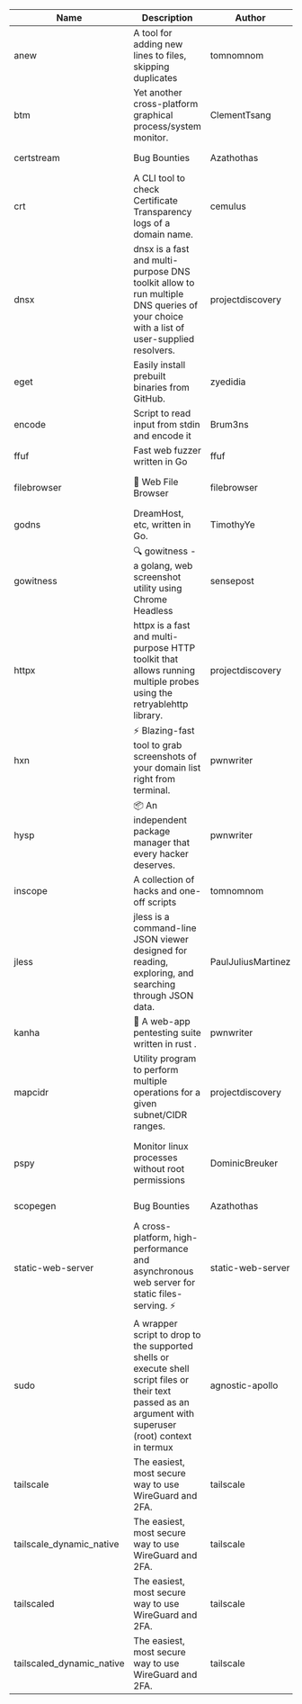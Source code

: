| Name | Description | Author | Repository | Stars | Version | Updated | Size | SHA256SUM | B3SUM | Source | Language | License |
| ---- | ----------- | ------ | ---------- | ----- | ------- | ------- | ---- | --- | ------ | --------|-------- | ------- |
| anew | A tool for adding new lines to files, skipping duplicates | tomnomnom | [https://github.com/tomnomnom/anew](https://github.com/tomnomnom/anew) | 1109 | v0.1.1 | 2022-03-15T22:35:31Z | 1.41 MB | 6191f25f2e7d8948e903d639b85b20f60bfeb9d966bcc46069062f98eab0456a | 5f3a9a9b76d1b92ebe454167b21149d163a9aff2aa4ce3c67d8af3329a8aa74c | https://raw.githubusercontent.com/Azathothas/Toolpacks/main/aarch64_arm64_v8a_Android/anew | Go | MIT License |
| btm | Yet another cross-platform graphical process/system monitor. | ClementTsang | [https://github.com/ClementTsang/bottom](https://github.com/ClementTsang/bottom) | 8226 | 0.9.6 | 2023-08-27T01:43:44Z | 3.10 MB | 732bd358e65a8a5169818acf3da9174046a1bb169eb6769416b15a63e7cccb60 | 7471e5cfce99bdf5587bb45c483e3403f359782bf7028ece72ec496178098846 | https://raw.githubusercontent.com/Azathothas/Toolpacks/main/aarch64_arm64_v8a_Android/btm | Rust | MIT License |
| certstream |  Bug Bounties | Azathothas | [https://github.com/Azathothas/Arsenal](https://github.com/Azathothas/Arsenal) | 13 | null |  | 4.54 MB | 1027ba8f4f471e5746e5774c2107e964b5de2eeb7325fa82ee2b930bcee08064 | 8d978e8273e65d5862b59b5003b0eb93cca6446b16be76744a931bc90092a3df | https://raw.githubusercontent.com/Azathothas/Toolpacks/main/aarch64_arm64_v8a_Android/certstream | Shell | null |
| crt | A CLI tool to check Certificate Transparency logs of a domain name. | cemulus | [https://github.com/cemulus/crt](https://github.com/cemulus/crt) | 64 | v0.1.0 | 2022-03-08T21:41:54Z | 4.63 MB | f624a6fac2b800689758ab4d63cd0c412aa8c55d769d25ada3aad330585ae6f1 | e88660448ab5d18b9fb550694e8b59d572c320897b4a6154772e1d4f9062bc73 | https://raw.githubusercontent.com/Azathothas/Toolpacks/main/aarch64_arm64_v8a_Android/crt | Go | Apache License 2.0 |
| dnsx | dnsx is a fast and multi-purpose DNS toolkit allow to run multiple DNS queries of your choice with a list of user-supplied resolvers. | projectdiscovery | [https://github.com/projectdiscovery/dnsx](https://github.com/projectdiscovery/dnsx) | 1826 | v1.1.6 | 2023-11-11T19:20:44Z | 25.01 MB | 7ecb9913c8dee3af5ba6a7dc1d7124d19973c50b3016b3aca2a5ccdf6b460798 | be768ff42f2c9cae853021fae8058f1efbfafea34f5ac40049ae819e22a552e6 | https://raw.githubusercontent.com/Azathothas/Toolpacks/main/aarch64_arm64_v8a_Android/dnsx | Go | MIT License |
| eget | Easily install prebuilt binaries from GitHub. | zyedidia | [https://github.com/zyedidia/eget](https://github.com/zyedidia/eget) | 659 | v1.3.3 | 2023-02-22T05:15:46Z | 6.49 MB | ba98a2412085c371acf354befbe4ed62828a29cff12e1a079a593bf5f2af5f55 | b22a9b4da831b4503a01faf47b1b9a70539f387ca03c4997838c083f94eb5d59 | https://raw.githubusercontent.com/Azathothas/Toolpacks/main/aarch64_arm64_v8a_Android/eget | Go | MIT License |
| encode | Script to read input from stdin and encode it | Brum3ns | [https://github.com/Brum3ns/encode](https://github.com/Brum3ns/encode) | 18 | null |  | 2.49 MB | e9fafe30c731b031104a8ad28fec06cbc5c4832fd194e69d4af385fdbb05ddf7 | 80ec9ce20bb4962c50d928b729159755300d82ecdf067176913c40f5553eec13 | https://raw.githubusercontent.com/Azathothas/Toolpacks/main/aarch64_arm64_v8a_Android/encode | Go | MIT License |
| ffuf | Fast web fuzzer written in Go | ffuf | [https://github.com/ffuf/ffuf](https://github.com/ffuf/ffuf) | 10747 | v2.1.0 | 2023-09-16T12:23:19Z | 8.18 MB | 5c4692fec2e3773622cf7e62ef906c23aa2bc625bcd5dc10b5b2b594913dcd2f | 76e45a5ccfa34005bf8ac217a8d4a2461d9654139524abb883b4e079a452b19d | https://raw.githubusercontent.com/Azathothas/Toolpacks/main/aarch64_arm64_v8a_Android/ffuf | Go | MIT License |
| filebrowser | 📂 Web File Browser | filebrowser | [https://github.com/filebrowser/filebrowser](https://github.com/filebrowser/filebrowser) | 22133 | v2.27.0 | 2024-01-02T14:38:37Z | 13.29 MB | 899cbdf1bef0a5b6bef35514f5c674b77b56afc7364b4ace8f05f8096422807e | bf059380b498cf9e45660edf189c8bfbb93bbe514ed7cab22ebe8cf755708279 | https://raw.githubusercontent.com/Azathothas/Toolpacks/main/aarch64_arm64_v8a_Android/filebrowser | Go | Apache License 2.0 |
| godns |  DreamHost, etc, written in Go. | TimothyYe | [https://github.com/TimothyYe/godns](https://github.com/TimothyYe/godns) | 1385 | v3.0.5 | 2024-01-05T15:35:43Z | 11.81 MB | 78b817dddfdfc79776752be2d1f1dddb8c734ddb054759179cd2d304d30f09a6 | 37e55abe5cbefb4fdec1e69cfa2c7ed732481d2292b4d1da88e1180727f0a4dd | https://raw.githubusercontent.com/Azathothas/Toolpacks/main/aarch64_arm64_v8a_Android/godns | Go | Apache License 2.0 |
| gowitness | 🔍 gowitness - a golang, web screenshot utility using Chrome Headless | sensepost | [https://github.com/sensepost/gowitness](https://github.com/sensepost/gowitness) | 2528 | 2.5.1 | 2023-10-29T11:11:30Z | 25.96 MB | 653952d6f66b49b395d6ef6d933d97172be8d99e8a55caeca3e50b714daad823 | 811717cf5ec5e088f8472f5e2693167aa840135efe92c9109bf568de7abfa59b | https://raw.githubusercontent.com/Azathothas/Toolpacks/main/aarch64_arm64_v8a_Android/gowitness | Go | GNU General Public License v3.0 |
| httpx | httpx is a fast and multi-purpose HTTP toolkit that allows running multiple probes using the retryablehttp library. | projectdiscovery | [https://github.com/projectdiscovery/httpx](https://github.com/projectdiscovery/httpx) | 6324 | v1.3.7 | 2023-11-13T07:26:10Z | 39.73 MB | e3e0f9214be36031443ce5e98a4cda73da0625c2f0b963863ecf2ccadf685f4e | fe47c8ca3fff2c89a31d68f481008ecac542d8565d889ab0d773a2591401f20a | https://raw.githubusercontent.com/Azathothas/Toolpacks/main/aarch64_arm64_v8a_Android/httpx | Go | MIT License |
| hxn | ⚡ Blazing-fast tool to grab screenshots of your domain list right from terminal. | pwnwriter | [https://github.com/pwnwriter/haylxon](https://github.com/pwnwriter/haylxon) | 349 | v0.1.9 | 2023-11-03T07:24:19Z | 6.03 MB | 999efb0e47ed88ceb8a8851189a234cc17e347a3b0ede797ab1129ffc854f192 | cedf7c1a753326bcd4629fd44036d2173215b9238ccb570a9e0a5bf82800dc70 | https://raw.githubusercontent.com/Azathothas/Toolpacks/main/aarch64_arm64_v8a_Android/hxn | Rust | MIT License |
| hysp | 📦 An independent package manager that every hacker deserves. | pwnwriter | [https://github.com/pwnwriter/hysp](https://github.com/pwnwriter/hysp) | 387 | v0.1.2 | 2023-12-13T15:03:18Z | 3.26 MB | efb9953626de5d3f4eb11c662c3e90bb0e197ab591de0c24f1dcbb8b3d399932 | 864c7b6e9c2116b3e5058607b2d49fa4649746bd9ca6afb0091ed3076391587a | https://raw.githubusercontent.com/Azathothas/Toolpacks/main/aarch64_arm64_v8a_Android/hysp | Rust | MIT License |
| inscope | A collection of hacks and one-off scripts | tomnomnom | [https://github.com/tomnomnom/hacks](https://github.com/tomnomnom/hacks) | 1974 | null |  | 1.79 MB | 8c9afa63f31080fbb8712f47d7871c24596d99ea481747a2fd6069c3cddca507 | dd5f01125240bb50cebe980b291b91dbb6ebd9fb4b1fa3d751d240197cd2f4c8 | https://raw.githubusercontent.com/Azathothas/Toolpacks/main/aarch64_arm64_v8a_Android/inscope | Go | null |
| jless | jless is a command-line JSON viewer designed for reading, exploring, and searching through JSON data. | PaulJuliusMartinez | [https://github.com/PaulJuliusMartinez/jless](https://github.com/PaulJuliusMartinez/jless) | 4302 | v0.9.0 | 2023-07-17T02:51:34Z | 1.74 MB | 7833474dcc6a493542580897949bb4b842e0f9e2e71834ee6072c469573120f5 | 56e6f82dd4b81ec33cf1d76090f6522514c0f96bb2843c12688e1979015ee859 | https://raw.githubusercontent.com/Azathothas/Toolpacks/main/aarch64_arm64_v8a_Android/jless | Rust | MIT License |
| kanha | 🦚 A web-app pentesting suite written in rust . | pwnwriter | [https://github.com/pwnwriter/kanha](https://github.com/pwnwriter/kanha) | 218 | v-v0.1.2 | 2023-10-17T16:42:52Z | 2.78 MB | d92ce5d7f396d0cd46c7766bca3aaa0351abb4cfec0279b94783eb06dfd0d303 | 6b2ed3125975891cddc8001b3ae8b6ce658ff5828a4f36e2fba36118a4d3dd34 | https://raw.githubusercontent.com/Azathothas/Toolpacks/main/aarch64_arm64_v8a_Android/kanha | Rust | MIT License |
| mapcidr | Utility program to perform multiple operations for a given subnet/CIDR ranges. | projectdiscovery | [https://github.com/projectdiscovery/mapcidr](https://github.com/projectdiscovery/mapcidr) | 874 | v1.1.16 | 2023-11-23T07:59:56Z | 22.31 MB | c37809b7990f797ccf4af4a89fb45876574d11a1a96c9d8297c3037d33ea5c56 | 4eaa6fe51d1d5765bbe2460e07ad9da8e1a0d621874d1545c039f34b700c3363 | https://raw.githubusercontent.com/Azathothas/Toolpacks/main/aarch64_arm64_v8a_Android/mapcidr | Go | MIT License |
| pspy | Monitor linux processes without root permissions | DominicBreuker | [https://github.com/DominicBreuker/pspy](https://github.com/DominicBreuker/pspy) | 4314 | v1.2.1 | 2023-01-17T21:10:08Z | 3.48 MB | 76605322d7163bd76ff7b98cfec6a220a4c2573cbda86922cc4704ade4e1c372 | 76f8aa4383de344b0fe2b924fc8fb482bb8cea98e0a46edbcb86df699e486225 | https://raw.githubusercontent.com/Azathothas/Toolpacks/main/aarch64_arm64_v8a_Android/pspy | Go | GNU General Public License v3.0 |
| scopegen |  Bug Bounties | Azathothas | [https://github.com/Azathothas/Arsenal](https://github.com/Azathothas/Arsenal) | 13 | null |  | 1.54 MB | 62791c374295000c61f29c6f7e6ca13873e344fa6faf7a9c03d22dc901dd49b0 | 3ae9e1ad1a660cc535820cb6e9e39697ef0bfae0b2a2c980ac58e9c9ff7b0b3b | https://raw.githubusercontent.com/Azathothas/Toolpacks/main/aarch64_arm64_v8a_Android/scopegen | Shell | null |
| static-web-server | A cross-platform, high-performance and asynchronous web server for static files-serving. ⚡ | static-web-server | [https://github.com/static-web-server/static-web-server](https://github.com/static-web-server/static-web-server) | 966 | v2.24.2 | 2023-12-28T17:38:30Z | 6.44 MB | b91c0be5c541d063ef553aeac152f2c553a22bfd26e1d9da736e4bcd6c3299d5 | b81d7d2f8f24eccd2eb58d3ed59d3fdae47075101c03e692c53ac2b4eb5023f5 | https://raw.githubusercontent.com/Azathothas/Toolpacks/main/aarch64_arm64_v8a_Android/static-web-server | Rust | Apache License 2.0 |
| sudo | A wrapper script to drop to the supported shells or execute shell script files or their text passed as an argument with superuser (root) context in termux | agnostic-apollo | [https://github.com/agnostic-apollo/sudo](https://github.com/agnostic-apollo/sudo) | 63 | v0.2.0 | 2021-04-10T21:03:11Z | 0.24 MB | 9e56787b3ca489a9eb9e3a64f54944aa92c728d18576972ef7ef6bb10ca6462c | 261a7ec6cf5ed2fbc82f8128f2583eda7faeb8939b9e08143046f0b046e504ae | https://raw.githubusercontent.com/Azathothas/Toolpacks/main/aarch64_arm64_v8a_Android/sudo | Shell | MIT License |
| tailscale | The easiest, most secure way to use WireGuard and 2FA. | tailscale | [https://github.com/tailscale/tailscale](https://github.com/tailscale/tailscale) | 14875 | v1.56.1 | 2023-12-15T19:44:23Z | 10.42 MB | a114fc9064192e1eddbf0cec8ca95ff342df0b2ae717a6f9c628387ed6451c98 | 0887795552cff90cfd0844694b6c3a87024d97fae58c9a5ce8f7d806eaf923ce | https://raw.githubusercontent.com/Azathothas/Toolpacks/main/aarch64_arm64_v8a_Android/tailscale | Go | BSD 3-Clause New or Revised License |
| tailscale_dynamic_native | The easiest, most secure way to use WireGuard and 2FA. | tailscale | [https://github.com/tailscale/tailscale](https://github.com/tailscale/tailscale) | 14875 | v1.56.1 | 2023-12-15T19:44:23Z | 10.69 MB | 18b0363374f0698392be01e897971dd56bdc09a4fc846149b55ccad0b3fa8214 | 22286848021b303445b834e45a932e2175e05e800de781b633a0e6284ea0f473 | https://raw.githubusercontent.com/Azathothas/Toolpacks/main/aarch64_arm64_v8a_Android/tailscale_dynamic_native | Go | BSD 3-Clause New or Revised License |
| tailscaled | The easiest, most secure way to use WireGuard and 2FA. | tailscale | [https://github.com/tailscale/tailscale](https://github.com/tailscale/tailscale) | 14875 | v1.56.1 | 2023-12-15T19:44:23Z | 28.10 MB | 0340d673d4d2dcb8101c0bbfae2b4e3077626b9c48d4b930a2703a7b94029e77 | 8b556ab47194a3898393c5032987574b325777ecc36faf4dc4fdb34a52b98e2e | https://raw.githubusercontent.com/Azathothas/Toolpacks/main/aarch64_arm64_v8a_Android/tailscaled | Go | BSD 3-Clause New or Revised License |
| tailscaled_dynamic_native | The easiest, most secure way to use WireGuard and 2FA. | tailscale | [https://github.com/tailscale/tailscale](https://github.com/tailscale/tailscale) | 14875 | v1.56.1 | 2023-12-15T19:44:23Z | 29.86 MB | ad7b51f588e0f04fc61f6409abaa798462b4be527887932b7259efb02bf16f8c | 8031c828f33c20a899ce64ba226c307befbd8c94f27c0a893a3f49909ded860a | https://raw.githubusercontent.com/Azathothas/Toolpacks/main/aarch64_arm64_v8a_Android/tailscaled_dynamic_native | Go | BSD 3-Clause New or Revised License |
